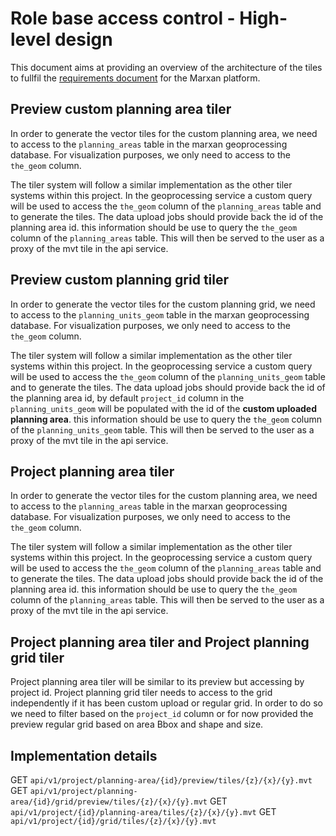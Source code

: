 # Role base access control - High-level design

This document aims at providing an overview of the architecture of the tiles to fullfil the [requirements document](./requirements.md) for the Marxan platform.

## Preview custom planning area tiler

In order to generate the vector tiles for the custom planning area, we need to access to the `planning_areas` table in the marxan geoprocessing database. For visualization purposes, we only need to access to the `the_geom` column.

The tiler system will follow a similar implementation as the other tiler systems within this project. In the geoprocessing service a custom query will be used to access the `the_geom` column of the `planning_areas` table and to generate the tiles.
The data upload jobs should provide back the id of the planning area id. this information should be use to query the `the_geom` column of the `planning_areas` table. This will then be served to the user as a proxy of the mvt tile in the api service.

## Preview custom planning grid tiler

In order to generate the vector tiles for the custom planning grid, we need to access to the `planning_units_geom` table in the marxan geoprocessing database. For visualization purposes, we only need to access to the `the_geom` column.

The tiler system will follow a similar implementation as the other tiler systems within this project. In the geoprocessing service a custom query will be used to access the `the_geom` column of the `planning_units_geom` table and to generate the tiles.
The data upload jobs should provide back the id of the planning area id, by default `project_id` column in the `planning_units_geom` will be populated with the id of the **custom uploaded planning area**. this information should be use to query the `the_geom` column of the `planning_units_geom` table. This will then be served to the user as a proxy of the mvt tile in the api service.

## Project planning area tiler

In order to generate the vector tiles for the custom planning area, we need to access to the `planning_areas` table in the marxan geoprocessing database. For visualization purposes, we only need to access to the `the_geom` column.

The tiler system will follow a similar implementation as the other tiler systems within this project. In the geoprocessing service a custom query will be used to access the `the_geom` column of the `planning_areas` table and to generate the tiles.
The data upload jobs should provide back the id of the planning area id. this information should be use to query the `the_geom` column of the `planning_areas` table. This will then be served to the user as a proxy of the mvt tile in the api service.

## Project planning area tiler and Project planning grid tiler

Project planning area tiler will be similar to its preview but accessing by project id.
Project planning grid tiler needs to access to the grid independently if it has been custom upload or regular grid. In order to do so we need to filter based on the `project_id` column or for now provided the preview regular grid based on area Bbox and shape and size.


## Implementation details

GET `api/v1/project/planning-area/{id}/preview/tiles/{z}/{x}/{y}.mvt`
GET `api/v1/project/planning-area/{id}/grid/preview/tiles/{z}/{x}/{y}.mvt`
GET `api/v1/project/{id}/planning-area/tiles/{z}/{x}/{y}.mvt`
GET `api/v1/project/{id}/grid/tiles/{z}/{x}/{y}.mvt`
